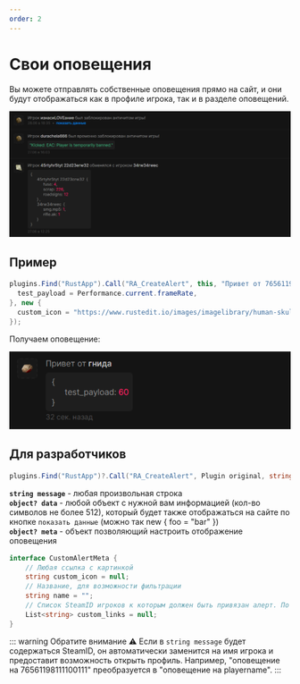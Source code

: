 ```yaml
---
order: 2
---
```


# Свои оповещения

Вы можете отправлять собственные оповещения прямо на сайт, и они будут отображаться как в профиле игрока, так и в разделе оповещений.

![An image](/assets/images/custom-alerts.png)

## Пример

```c#
plugins.Find("RustApp").Call("RA_CreateAlert", this, "Привет от 76561198121100397", new {
  test_payload = Performance.current.frameRate,
}, new {
  custom_icon = "https://www.rustedit.io/images/imagelibrary/human-skull.png",
});
```

Получаем оповещение:

![An image](/assets/images/custom-alerts-example.png)

## Для разработчиков

```c#
plugins.Find("RustApp")?.Call("RA_CreateAlert", Plugin original, string message, object? data, object? meta)
```

**`string message`** - любая произвольная строка\
**`object? data`** - любой объект с нужной вам информацией (кол-во символов не более 512), который будет также отображаться на сайте по кнопке `показать данные` (можно так new { foo = "bar" })\
**`object? meta`** - объект позволяющий настроить отображение оповещения

```c#
interface CustomAlertMeta {
    // Любая ссылка с картинкой
    string custom_icon = null;
    // Название, для возможности фильтрации
    string name = ""; 
    // Список SteamID игроков к которым должен быть привязан алерт. По умолчанию те, чьи ID указаны в сообщении
    List<string> custom_links = null;
}
```

::: warning Обратите внимание
⚠️ Если в `string message` будет содержаться SteamID, он автоматически заменится на имя игрока и предоставит возможность открыть профиль. Например, "оповещение на 76561198111100111" преобразуется в "оповещение на playername".
:::